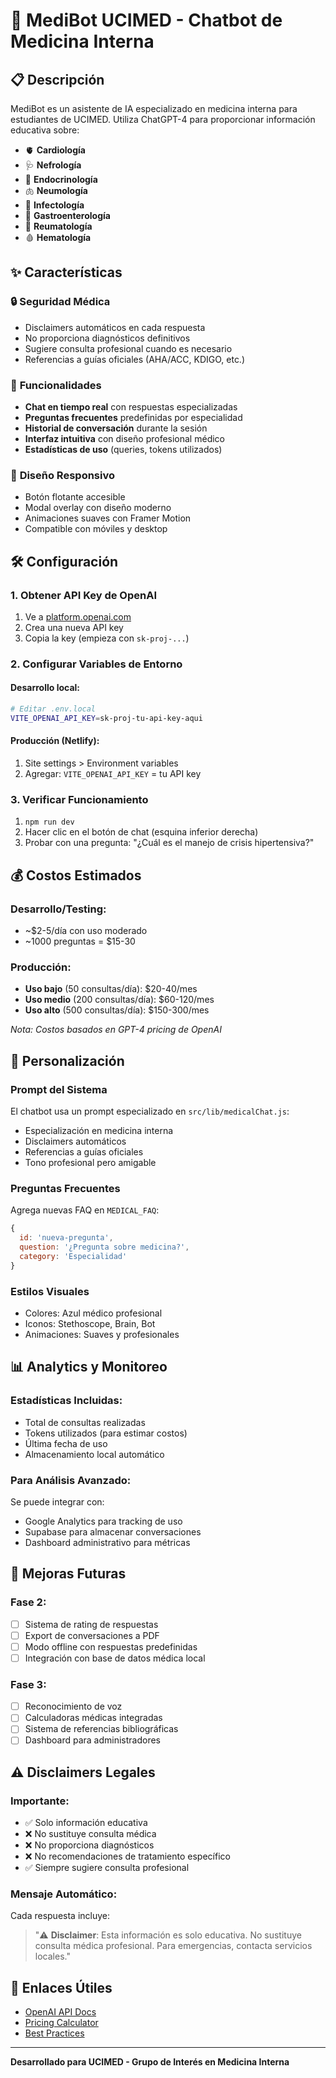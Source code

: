 # 🤖 MediBot UCIMED - Chatbot de Medicina Interna

## 📋 Descripción

MediBot es un asistente de IA especializado en medicina interna para estudiantes de UCIMED. Utiliza ChatGPT-4 para proporcionar información educativa sobre:

- 🫀 **Cardiología**
- 🩺 **Nefrología**  
- 🧬 **Endocrinología**
- 🫁 **Neumología**
- 🦠 **Infectología**
- 🍃 **Gastroenterología**
- 🦴 **Reumatología**
- 🩸 **Hematología**

## ✨ Características

### 🔒 **Seguridad Médica**
- Disclaimers automáticos en cada respuesta
- No proporciona diagnósticos definitivos
- Sugiere consulta profesional cuando es necesario
- Referencias a guías oficiales (AHA/ACC, KDIGO, etc.)

### 🎯 **Funcionalidades**
- **Chat en tiempo real** con respuestas especializadas
- **Preguntas frecuentes** predefinidas por especialidad
- **Historial de conversación** durante la sesión
- **Interfaz intuitiva** con diseño profesional médico
- **Estadísticas de uso** (queries, tokens utilizados)

### 📱 **Diseño Responsivo**
- Botón flotante accesible
- Modal overlay con diseño moderno
- Animaciones suaves con Framer Motion
- Compatible con móviles y desktop

## 🛠️ Configuración

### 1. **Obtener API Key de OpenAI**
1. Ve a [platform.openai.com](https://platform.openai.com/api-keys)
2. Crea una nueva API key
3. Copia la key (empieza con `sk-proj-...`)

### 2. **Configurar Variables de Entorno**

#### Desarrollo local:
```bash
# Editar .env.local
VITE_OPENAI_API_KEY=sk-proj-tu-api-key-aqui
```

#### Producción (Netlify):
1. Site settings > Environment variables
2. Agregar: `VITE_OPENAI_API_KEY` = tu API key

### 3. **Verificar Funcionamiento**
1. `npm run dev`
2. Hacer clic en el botón de chat (esquina inferior derecha)
3. Probar con una pregunta: "¿Cuál es el manejo de crisis hipertensiva?"

## 💰 Costos Estimados

### **Desarrollo/Testing:**
- ~$2-5/día con uso moderado
- ~1000 preguntas = $15-30

### **Producción:**
- **Uso bajo** (50 consultas/día): $20-40/mes
- **Uso medio** (200 consultas/día): $60-120/mes
- **Uso alto** (500 consultas/día): $150-300/mes

*Nota: Costos basados en GPT-4 pricing de OpenAI*

## 🔧 Personalización

### **Prompt del Sistema**
El chatbot usa un prompt especializado en `src/lib/medicalChat.js`:
- Especialización en medicina interna
- Disclaimers automáticos
- Referencias a guías oficiales
- Tono profesional pero amigable

### **Preguntas Frecuentes**
Agrega nuevas FAQ en `MEDICAL_FAQ`:
```javascript
{
  id: 'nueva-pregunta',
  question: '¿Pregunta sobre medicina?',
  category: 'Especialidad'
}
```

### **Estilos Visuales**
- Colores: Azul médico profesional
- Iconos: Stethoscope, Brain, Bot
- Animaciones: Suaves y profesionales

## 📊 Analytics y Monitoreo

### **Estadísticas Incluidas:**
- Total de consultas realizadas
- Tokens utilizados (para estimar costos)
- Última fecha de uso
- Almacenamiento local automático

### **Para Análisis Avanzado:**
Se puede integrar con:
- Google Analytics para tracking de uso
- Supabase para almacenar conversaciones
- Dashboard administrativo para métricas

## 🚀 Mejoras Futuras

### **Fase 2:**
- [ ] Sistema de rating de respuestas
- [ ] Export de conversaciones a PDF
- [ ] Modo offline con respuestas predefinidas
- [ ] Integración con base de datos médica local

### **Fase 3:**
- [ ] Reconocimiento de voz
- [ ] Calculadoras médicas integradas
- [ ] Sistema de referencias bibliográficas
- [ ] Dashboard para administradores

## ⚠️ Disclaimers Legales

### **Importante:**
- ✅ Solo información educativa
- ❌ No sustituye consulta médica
- ❌ No proporciona diagnósticos
- ❌ No recomendaciones de tratamiento específico
- ✅ Siempre sugiere consulta profesional

### **Mensaje Automático:**
Cada respuesta incluye:
> "⚠️ **Disclaimer**: Esta información es solo educativa. No sustituye consulta médica profesional. Para emergencias, contacta servicios locales."

## 🔗 Enlaces Útiles

- [OpenAI API Docs](https://platform.openai.com/docs)
- [Pricing Calculator](https://openai.com/pricing)
- [Best Practices](https://platform.openai.com/docs/guides/production-best-practices)

---

**Desarrollado para UCIMED - Grupo de Interés en Medicina Interna**
